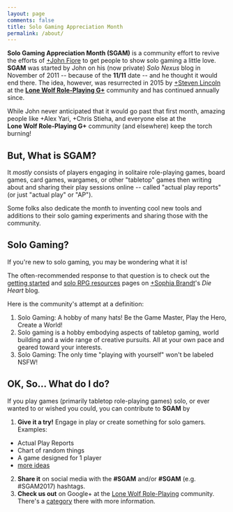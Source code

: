 ```yaml
---
layout: page
comments: false
title: Solo Gaming Appreciation Month
permalink: /about/
---
```


**Solo Gaming Appreciation Month (SGAM)** is a community effort to revive the 
efforts of [+John Fiore](https://plus.google.com/+JohnFiore) to get people to 
show solo gaming a little love. **SGAM** was started by John on his (now 
private) _Solo Nexus_ blog in November of 2011 -- because of the **11/11** 
date -- and he thought it would end there. The idea, however, was resurrected 
in 2015 by [+Steven Lincoln](https://plus.google.com/+StevenLincolnTCS/posts/ZvZ9UinnESK) 
at the [**Lone Wolf Role-Playing G+**](https://plus.google.com/communities/116965157741523529510) 
community and has continued annually since.

<div class="g-community" data-layout="portrait" data-width="300" data-href="https://plus.google.com/communities/116965157741523529510"></div>

While John never anticipated that it would go past that first month, amazing 
people like +Alex Yari, +Chris Stieha, and everyone else at the  
**Lone Wolf Role-Playing G+** community (and elsewhere) keep the torch burning!

## But, What is **SGAM**?

It _mostly_ consists of players engaging in solitaire role-playing games, board 
games, card games, wargames, or other "tabletop" games then writing about and 
sharing their play sessions online -- called "actual play reports" (or just 
"actual play" or "AP"). 

Some folks also dedicate the month to inventing cool new tools and additions to 
their solo gaming experiments and sharing those with the community.

## Solo Gaming?

If you're new to solo gaming, you may be wondering what it is! 

The often-recommended response to that question is to check out the [getting 
started](https://dieheart.net/getting-started-solo/) and 
[solo RPG resources](https://dieheart.net/solo-rpg-resources/) pages on 
[+Sophia Brandt]()'s _Die Heart_ blog.

Here is the community's attempt at a definition:

1. Solo Gaming: A hobby of many hats! Be the Game Master, Play the Hero, Create 
a World!
2. Solo gaming is a hobby embodying aspects of tabletop gaming, world building 
and a wide range of creative pursuits. All at your own pace and geared toward 
your interests.
3. Solo Gaming: The only time "playing with yourself" won't be labeled NSFW!

## OK, So... What do I do?

If you play games (primarily tabletop role-playing games) solo, or ever wanted 
to or wished you could, you can contribute to **SGAM** by 

1. **Give it a try!** Engage in play or create something for solo gamers. 
Examples:
  * Actual Play Reports
  * Chart of random things
  * A game designed for 1 player
  * [more ideas](http://link_to_ideas)
2. **Share it** on social media with the **#SGAM** and/or **#SGAM<year>** (e.g. 
#SGAM2017) hashtags. 
3. **Check us out** on Google+ at the [Lone Wolf Role-Playing]() community. There's 
a [category](https://plus.google.com/communities/116965157741523529510/stream/585437a3-a1dc-49d2-a1f2-a1560d540ee3)
there with more information.


